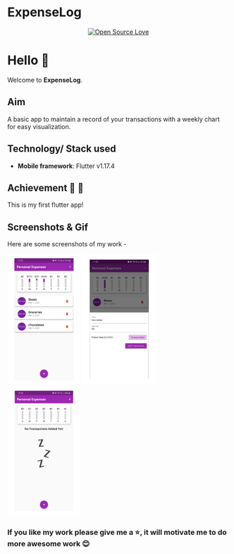 # ExpenseLog

<div align="center">

[![Open Source Love](https://badges.frapsoft.com/os/v1/open-source.svg?v=103)](https://github.com/teamtigers/donate_plasma/)

</div>

# Hello :wave:

Welcome to **ExpenseLog**. 

## Aim

A basic app to maintain a record of your transactions with a weekly chart for easy visualization.

## Technology/ Stack used

- **Mobile framework**: Flutter v1.17.4


## Achievement :tada: :raised_hands:

This is my first flutter app!

## Screenshots & Gif

Here are some screenshots of my work -

<p>
  <img src='screenshots/main.png' width = '33%'>
  <img src= 'screenshots/add.png' width = '33%' >
  <img src ='screenshots/home.png' width = '33%'>
</p>



### If you like my work please give me a :star:, it will motivate me to do more awesome work :blush:


